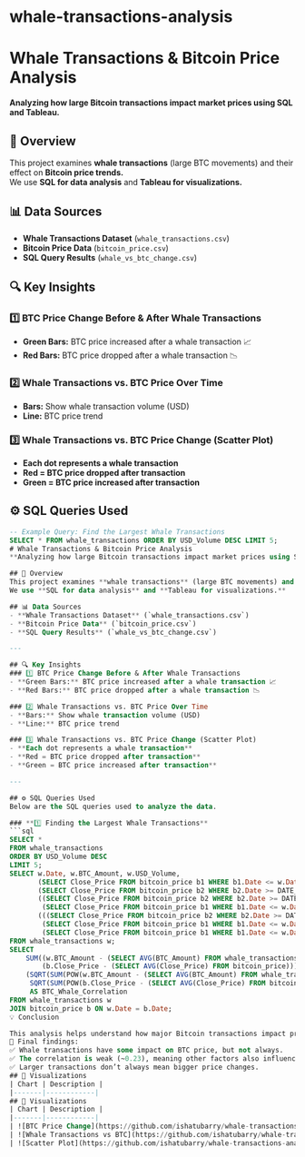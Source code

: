 # whale-transactions-analysis
# Whale Transactions & Bitcoin Price Analysis  
**Analyzing how large Bitcoin transactions impact market prices using SQL and Tableau.**  

## 📌 Overview  
This project examines **whale transactions** (large BTC movements) and their effect on **Bitcoin price trends.**  
We use **SQL for data analysis** and **Tableau for visualizations.**  

## 📊 Data Sources  
- **Whale Transactions Dataset** (`whale_transactions.csv`)  
- **Bitcoin Price Data** (`bitcoin_price.csv`)  
- **SQL Query Results** (`whale_vs_btc_change.csv`)  

## 🔍 Key Insights  
### 1️⃣ BTC Price Change Before & After Whale Transactions  
- **Green Bars:** BTC price increased after a whale transaction 📈  
- **Red Bars:** BTC price dropped after a whale transaction 📉  

### 2️⃣ Whale Transactions vs. BTC Price Over Time  
- **Bars:** Show whale transaction volume (USD)  
- **Line:** BTC price trend  

### 3️⃣ Whale Transactions vs. BTC Price Change (Scatter Plot)  
- **Each dot represents a whale transaction**  
- **Red = BTC price dropped after transaction**  
- **Green = BTC price increased after transaction**  

## ⚙️ SQL Queries Used  
```sql
-- Example Query: Find the Largest Whale Transactions
SELECT * FROM whale_transactions ORDER BY USD_Volume DESC LIMIT 5;
# Whale Transactions & Bitcoin Price Analysis  
**Analyzing how large Bitcoin transactions impact market prices using SQL and Tableau.**  

## 📌 Overview  
This project examines **whale transactions** (large BTC movements) and their effect on **Bitcoin price trends.**  
We use **SQL for data analysis** and **Tableau for visualizations.**  

## 📊 Data Sources  
- **Whale Transactions Dataset** (`whale_transactions.csv`)  
- **Bitcoin Price Data** (`bitcoin_price.csv`)  
- **SQL Query Results** (`whale_vs_btc_change.csv`)  

---

## 🔍 Key Insights  
### 1️⃣ BTC Price Change Before & After Whale Transactions  
- **Green Bars:** BTC price increased after a whale transaction 📈  
- **Red Bars:** BTC price dropped after a whale transaction 📉  

### 2️⃣ Whale Transactions vs. BTC Price Over Time  
- **Bars:** Show whale transaction volume (USD)  
- **Line:** BTC price trend  

### 3️⃣ Whale Transactions vs. BTC Price Change (Scatter Plot)  
- **Each dot represents a whale transaction**  
- **Red = BTC price dropped after transaction**  
- **Green = BTC price increased after transaction**  

---

## ⚙️ SQL Queries Used  
Below are the SQL queries used to analyze the data.  

### **1️⃣ Finding the Largest Whale Transactions**
```sql
SELECT * 
FROM whale_transactions
ORDER BY USD_Volume DESC
LIMIT 5;
SELECT w.Date, w.BTC_Amount, w.USD_Volume, 
       (SELECT Close_Price FROM bitcoin_price b1 WHERE b1.Date <= w.Date ORDER BY b1.Date DESC LIMIT 1) AS Price_Before,
       (SELECT Close_Price FROM bitcoin_price b2 WHERE b2.Date >= DATE_ADD(w.Date, INTERVAL 3 DAY) ORDER BY b2.Date ASC LIMIT 1) AS Price_After,
       ((SELECT Close_Price FROM bitcoin_price b2 WHERE b2.Date >= DATE_ADD(w.Date, INTERVAL 3 DAY) ORDER BY b2.Date ASC LIMIT 1) - 
        (SELECT Close_Price FROM bitcoin_price b1 WHERE b1.Date <= w.Date ORDER BY b1.Date DESC LIMIT 1)) AS Price_Change,
       (((SELECT Close_Price FROM bitcoin_price b2 WHERE b2.Date >= DATE_ADD(w.Date, INTERVAL 3 DAY) ORDER BY b2.Date ASC LIMIT 1) - 
        (SELECT Close_Price FROM bitcoin_price b1 WHERE b1.Date <= w.Date ORDER BY b1.Date DESC LIMIT 1)) /
        (SELECT Close_Price FROM bitcoin_price b1 WHERE b1.Date <= w.Date ORDER BY b1.Date DESC LIMIT 1)) * 100 AS Price_Change_Percentage
FROM whale_transactions w;
SELECT 
    SUM((w.BTC_Amount - (SELECT AVG(BTC_Amount) FROM whale_transactions)) * 
        (b.Close_Price - (SELECT AVG(Close_Price) FROM bitcoin_price))) / 
    (SQRT(SUM(POW(w.BTC_Amount - (SELECT AVG(BTC_Amount) FROM whale_transactions), 2))) * 
     SQRT(SUM(POW(b.Close_Price - (SELECT AVG(Close_Price) FROM bitcoin_price), 2)))) 
     AS BTC_Whale_Correlation
FROM whale_transactions w
JOIN bitcoin_price b ON w.Date = b.Date;
💡 Conclusion

This analysis helps understand how major Bitcoin transactions impact price movements.
📌 Final findings:
✅ Whale transactions have some impact on BTC price, but not always.
✅ The correlation is weak (~0.23), meaning other factors also influence BTC price.
✅ Larger transactions don’t always mean bigger price changes.
## 📸 Visualizations  
| Chart | Description |
|-------|------------|
## 📸 Visualizations  
| Chart | Description |
|-------|------------|
| ![BTC Price Change](https://github.com/ishatubarry/whale-transactions-analysis/blob/main/Screenshot%202025-02-17%20at%2019.08.01.png) | BTC price before & after whale transactions |
| ![Whale Transactions vs BTC](https://github.com/ishatubarry/whale-transactions-analysis/blob/main/Screenshot%202025-02-17%20at%2019.08.30.png) | Whale transactions vs. BTC price |
| ![Scatter Plot](https://github.com/ishatubarry/whale-transactions-analysis/blob/main/Screenshot%202025-02-17%20at%2019.09.15.png) | Whale transactions vs. BTC price change |
